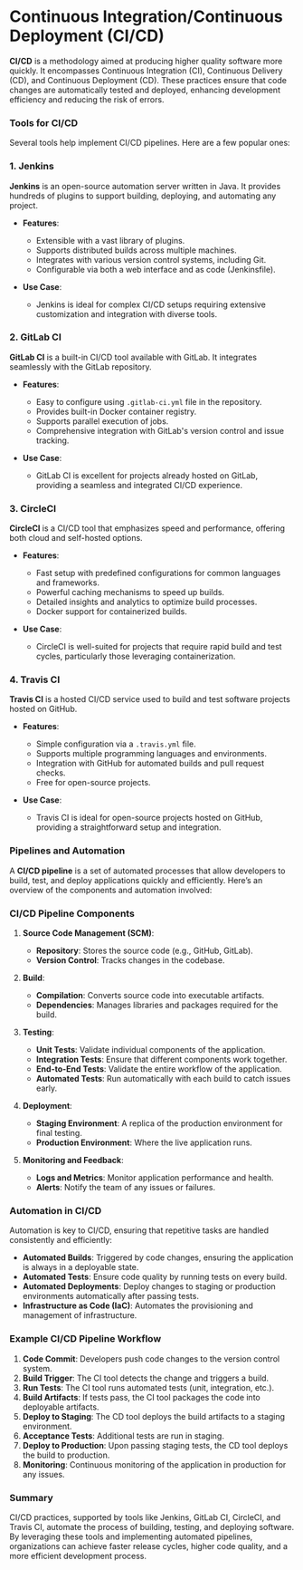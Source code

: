 


<H1>Continuous Integration/Continuous Deployment (CI/CD)</H1>

**CI/CD** is a methodology aimed at producing higher quality software more quickly. It encompasses Continuous Integration (CI), Continuous Delivery (CD), and Continuous Deployment (CD). These practices ensure that code changes are automatically tested and deployed, enhancing development efficiency and reducing the risk of errors.

### Tools for CI/CD

Several tools help implement CI/CD pipelines. Here are a few popular ones:

### 1. Jenkins

**Jenkins** is an open-source automation server written in Java. It provides hundreds of plugins to support building, deploying, and automating any project.

- **Features**:
  - Extensible with a vast library of plugins.
  - Supports distributed builds across multiple machines.
  - Integrates with various version control systems, including Git.
  - Configurable via both a web interface and as code (Jenkinsfile).

- **Use Case**:
  - Jenkins is ideal for complex CI/CD setups requiring extensive customization and integration with diverse tools.

### 2. GitLab CI

**GitLab CI** is a built-in CI/CD tool available with GitLab. It integrates seamlessly with the GitLab repository.

- **Features**:
  - Easy to configure using `.gitlab-ci.yml` file in the repository.
  - Provides built-in Docker container registry.
  - Supports parallel execution of jobs.
  - Comprehensive integration with GitLab's version control and issue tracking.

- **Use Case**:
  - GitLab CI is excellent for projects already hosted on GitLab, providing a seamless and integrated CI/CD experience.

### 3. CircleCI

**CircleCI** is a CI/CD tool that emphasizes speed and performance, offering both cloud and self-hosted options.

- **Features**:
  - Fast setup with predefined configurations for common languages and frameworks.
  - Powerful caching mechanisms to speed up builds.
  - Detailed insights and analytics to optimize build processes.
  - Docker support for containerized builds.

- **Use Case**:
  - CircleCI is well-suited for projects that require rapid build and test cycles, particularly those leveraging containerization.

### 4. Travis CI

**Travis CI** is a hosted CI/CD service used to build and test software projects hosted on GitHub.

- **Features**:
  - Simple configuration via a `.travis.yml` file.
  - Supports multiple programming languages and environments.
  - Integration with GitHub for automated builds and pull request checks.
  - Free for open-source projects.

- **Use Case**:
  - Travis CI is ideal for open-source projects hosted on GitHub, providing a straightforward setup and integration.

### Pipelines and Automation

A **CI/CD pipeline** is a set of automated processes that allow developers to build, test, and deploy applications quickly and efficiently. Here’s an overview of the components and automation involved:

### CI/CD Pipeline Components

1. **Source Code Management (SCM)**:
   - **Repository**: Stores the source code (e.g., GitHub, GitLab).
   - **Version Control**: Tracks changes in the codebase.

2. **Build**:
   - **Compilation**: Converts source code into executable artifacts.
   - **Dependencies**: Manages libraries and packages required for the build.

3. **Testing**:
   - **Unit Tests**: Validate individual components of the application.
   - **Integration Tests**: Ensure that different components work together.
   - **End-to-End Tests**: Validate the entire workflow of the application.
   - **Automated Tests**: Run automatically with each build to catch issues early.

4. **Deployment**:
   - **Staging Environment**: A replica of the production environment for final testing.
   - **Production Environment**: Where the live application runs.

5. **Monitoring and Feedback**:
   - **Logs and Metrics**: Monitor application performance and health.
   - **Alerts**: Notify the team of any issues or failures.

### Automation in CI/CD

Automation is key to CI/CD, ensuring that repetitive tasks are handled consistently and efficiently:

- **Automated Builds**: Triggered by code changes, ensuring the application is always in a deployable state.
- **Automated Tests**: Ensure code quality by running tests on every build.
- **Automated Deployments**: Deploy changes to staging or production environments automatically after passing tests.
- **Infrastructure as Code (IaC)**: Automates the provisioning and management of infrastructure.

### Example CI/CD Pipeline Workflow

1. **Code Commit**: Developers push code changes to the version control system.
2. **Build Trigger**: The CI tool detects the change and triggers a build.
3. **Run Tests**: The CI tool runs automated tests (unit, integration, etc.).
4. **Build Artifacts**: If tests pass, the CI tool packages the code into deployable artifacts.
5. **Deploy to Staging**: The CD tool deploys the build artifacts to a staging environment.
6. **Acceptance Tests**: Additional tests are run in staging.
7. **Deploy to Production**: Upon passing staging tests, the CD tool deploys the build to production.
8. **Monitoring**: Continuous monitoring of the application in production for any issues.

### Summary

CI/CD practices, supported by tools like Jenkins, GitLab CI, CircleCI, and Travis CI, automate the process of building, testing, and deploying software. By leveraging these tools and implementing automated pipelines, organizations can achieve faster release cycles, higher code quality, and a more efficient development process.

